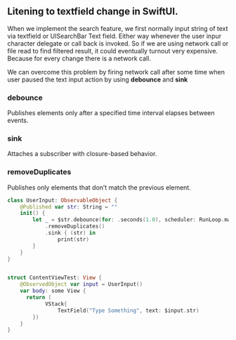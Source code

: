 
## Litening to textfield change in SwiftUI.

When we implement the search feature, we first normally input string of text via textfield or UISearchBar Text field. 
Either way whenever the user inpur character delegate or call back is invoked. So if we are using network call or file 
read to find filtered result, it could eventually turnout very expensive. Because for every change there is a network call.

We can overcome this problem by firing network call after some time when user paused the text input action by using **debounce** and **sink**

### debounce
Publishes elements only after a specified time interval elapses between events.

### sink
Attaches a subscriber with closure-based behavior.

### removeDuplicates
Publishes only elements that don’t match the previous element.

```swift
class UserInput: ObservableObject {
    @Published var str: String = ""
    init() {
        let _ = $str.debounce(for: .seconds(1.0), scheduler: RunLoop.main)
            .removeDuplicates()
            .sink { (str) in
                print(str)
        }
    }
}


struct ContentViewTest: View {
    @ObservedObject var input = UserInput()
    var body: some View {
      return (
            VStack{
                TextField("Type Something", text: $input.str)
        })
    }
}
```
